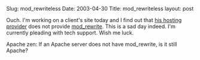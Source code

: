 Slug: mod_rewriteless
Date: 2003-04-30
Title: mod_rewriteless
layout: post

Ouch. I&#39;m working on a client&#39;s site today and I find out that <a href="http://www.hostlane.com">his hosting provider</a> does not provide <a href="http://httpd.apache.org/docs/mod/mod_rewrite.html">mod_rewrite</a>. This is a sad day indeed. I&#39;m currently pleading with tech support. Wish me luck.

Apache zen: If an Apache server does not have mod_rewrite, is it still Apache?
